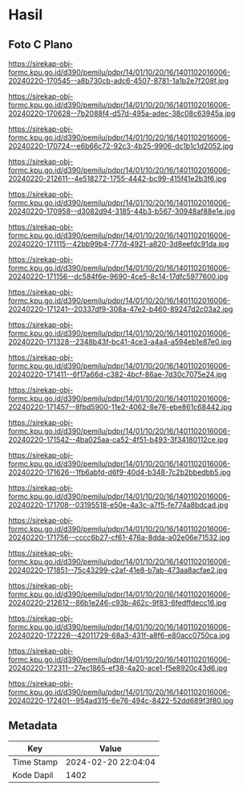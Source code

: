 # Hasil

## Foto C Plano

https://sirekap-obj-formc.kpu.go.id/d390/pemilu/pdpr/14/01/10/20/16/1401102016006-20240220-170545--a8b730cb-adc6-4507-8781-1a1b2e7f208f.jpg

https://sirekap-obj-formc.kpu.go.id/d390/pemilu/pdpr/14/01/10/20/16/1401102016006-20240220-170628--7b2088f4-d57d-495a-adec-38c08c63945a.jpg

https://sirekap-obj-formc.kpu.go.id/d390/pemilu/pdpr/14/01/10/20/16/1401102016006-20240220-170724--e6b66c72-92c3-4b25-9906-dc1b1c1d2052.jpg

https://sirekap-obj-formc.kpu.go.id/d390/pemilu/pdpr/14/01/10/20/16/1401102016006-20240220-212611--4e518272-1755-4442-bc99-415f41e2b3f6.jpg

https://sirekap-obj-formc.kpu.go.id/d390/pemilu/pdpr/14/01/10/20/16/1401102016006-20240220-170958--d3082d94-3185-44b3-b567-30948af88e1e.jpg

https://sirekap-obj-formc.kpu.go.id/d390/pemilu/pdpr/14/01/10/20/16/1401102016006-20240220-171115--42bb99b4-777d-4921-a820-3d8eefdc91da.jpg

https://sirekap-obj-formc.kpu.go.id/d390/pemilu/pdpr/14/01/10/20/16/1401102016006-20240220-171156--dc584f6e-9690-4ce5-8c14-17dfc5977600.jpg

https://sirekap-obj-formc.kpu.go.id/d390/pemilu/pdpr/14/01/10/20/16/1401102016006-20240220-171241--20337df9-308a-47e2-b460-89247d2c03a2.jpg

https://sirekap-obj-formc.kpu.go.id/d390/pemilu/pdpr/14/01/10/20/16/1401102016006-20240220-171328--2348b43f-bc41-4ce3-a4a4-a594eb1e87e0.jpg

https://sirekap-obj-formc.kpu.go.id/d390/pemilu/pdpr/14/01/10/20/16/1401102016006-20240220-171411--6f17a66d-c382-4bcf-86ae-7d30c7075e24.jpg

https://sirekap-obj-formc.kpu.go.id/d390/pemilu/pdpr/14/01/10/20/16/1401102016006-20240220-171457--8fbd5900-11e2-4062-8e76-ebe861c68442.jpg

https://sirekap-obj-formc.kpu.go.id/d390/pemilu/pdpr/14/01/10/20/16/1401102016006-20240220-171542--4ba025aa-ca52-4f51-b493-3f34180112ce.jpg

https://sirekap-obj-formc.kpu.go.id/d390/pemilu/pdpr/14/01/10/20/16/1401102016006-20240220-171626--1fb6abfd-d6f9-40d4-b348-7c2b2bbedbb5.jpg

https://sirekap-obj-formc.kpu.go.id/d390/pemilu/pdpr/14/01/10/20/16/1401102016006-20240220-171708--03195518-e50e-4a3c-a7f5-fe774a8bdcad.jpg

https://sirekap-obj-formc.kpu.go.id/d390/pemilu/pdpr/14/01/10/20/16/1401102016006-20240220-171756--cccc6b27-cf61-476a-8dda-a02e06e71532.jpg

https://sirekap-obj-formc.kpu.go.id/d390/pemilu/pdpr/14/01/10/20/16/1401102016006-20240220-171851--75c43299-c2af-41e8-b7ab-473aa8acfae2.jpg

https://sirekap-obj-formc.kpu.go.id/d390/pemilu/pdpr/14/01/10/20/16/1401102016006-20240220-212612--86b1e246-c93b-462c-9f83-6fedffdecc16.jpg

https://sirekap-obj-formc.kpu.go.id/d390/pemilu/pdpr/14/01/10/20/16/1401102016006-20240220-172226--42011729-68a3-431f-a8f6-e80acc0750ca.jpg

https://sirekap-obj-formc.kpu.go.id/d390/pemilu/pdpr/14/01/10/20/16/1401102016006-20240220-172311--27ec1865-ef38-4a20-ace1-f5e8920c43d6.jpg

https://sirekap-obj-formc.kpu.go.id/d390/pemilu/pdpr/14/01/10/20/16/1401102016006-20240220-172401--954ad315-6e76-494c-8422-52dd689f3f80.jpg


## Metadata

| Key        | Value               |
| ---------- | ------------------- |
| Time Stamp | 2024-02-20 22:04:04 |
| Kode Dapil | 1402                |



